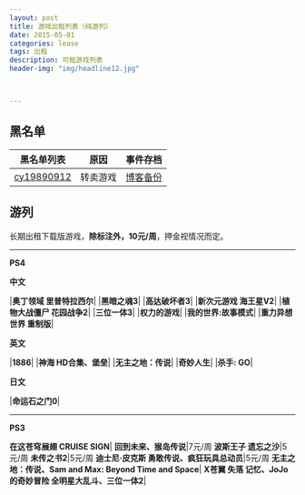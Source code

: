 ```yaml
---
layout: post
title: 游戏出租列表（纯游列）
date: 2015-05-01
categories: lease
tags: 出租
description: 可租游戏列表
header-img: "img/headline12.jpg"



---
```



## 黑名单

黑名单列表|原因|事件存档
----|----|----
[cy19890912](http://d7vg.com/psnid/cy19890912)|转卖游戏|[博客备份](http://sinhya.com/lease/2016/04/26/Blacklist-v1/)

## 游列

长期出租下载版游戏，**除标注外，10元/周**，押金视情况而定。

---


**PS4**

**中文**

|**奥丁领域 里普特拉西尔**|
|**黑暗之魂3**|
|**高达破坏者3**|
|**新次元游戏 海王星V2**|
|**植物大战僵尸 花园战争2**|
|**三位一体3**|
|**权力的游戏**|
|**我的世界:故事模式**|
|**重力异想世界 重制版**|

**英文**

|**1886**|
|**神海 HD合集、堡垒**|
|**无主之地：传说**|
|**奇妙人生**|
|**杀手: GO**|

**日文**

|**命运石之门0**|

---

**PS3**

**在这苍穹展翅 CRUISE SIGN**|
**回到未来、猴岛传说**|7元/周
**波斯王子 遗忘之沙**|5元/周
**未传之书2**|5元/周
**迪士尼·皮克斯 勇敢传说、疯狂玩具总动员**|5元/周
**无主之地：传说、Sam and Max: Beyond Time and Space**|
**X苍翼 失落 记忆、JoJo的奇妙冒险 全明星大乱斗、三位一体2**|

